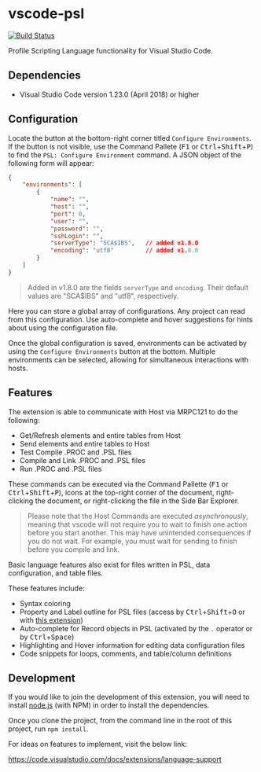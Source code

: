 # vscode-psl

[![Build Status](https://travis-ci.org/ing-bank/vscode-psl.svg?branch=master)](https://travis-ci.org/ing-bank/vscode-psl)

Profile Scripting Language functionality for Visual Studio Code.

## Dependencies

* Visual Studio Code version 1.23.0 (April 2018) or higher 

## Configuration

Locate the button at the bottom-right corner titled `Configure Environments`. If the button is not visible, use the Command Pallete (<kbd>F1</kbd> or <kbd>Ctrl</kbd>+<kbd>Shift</kbd>+<kbd>P</kbd>) to find the `PSL: Configure Environment` command. A JSON object of the following form will appear:
```json
{
	"environments": [
		{
			"name": "",
			"host": "",
			"port": 0,
			"user": "",
			"password": "",
			"sshLogin": "",
			"serverType": "SCA$IBS",   // added v1.8.0
			"encoding": "utf8"         // added v1.8.0
		}
	]
}
```

> Added in v1.8.0 are the fields `serverType` and `encoding`. Their default values are "SCA$IBS" and "utf8", respectively.

Here you can store a global array of configurations. Any project can read from this configuration. Use auto-complete and hover suggestions for hints about using the configuration file.

Once the global configuration is saved, environments can be activated by using the `Configure Environments` button at the bottom. Multiple environments can be selected, allowing for simultaneous interactions with hosts.

## Features

The extension is able to communicate with Host via MRPC121 to do the following:
* Get/Refresh elements and entire tables from Host
* Send elements and entire tables to Host
* Test Compile .PROC and .PSL files
* Compile and Link .PROC and .PSL files
* Run .PROC and .PSL files

These commands can be executed via the Command Pallette (<kbd>F1</kbd> or <kbd>Ctrl</kbd>+<kbd>Shift</kbd>+<kbd>P</kbd>), icons at the top-right corner of the document, right-clicking the document, or right-clicking the file in the Side Bar Explorer.

> Please note that the Host Commands are executed *asynchronously*, meaning that vscode will not require you to wait to finish one action before you start another. This may have unintended consequences if you do not wait. For example, you must wait for sending to finish before you compile and link.

Basic language features also exist for files written in PSL, data configuration, and table files. 

These features include:
* Syntax coloring
* Property and Label outline for PSL files (access by <kbd>Ctrl</kbd>+<kbd>Shift</kbd>+<kbd>O</kbd> or with [this extension](https://marketplace.visualstudio.com/items?itemName=patrys.vscode-code-outline))
* Auto-complete for Record objects in PSL (activated by the `.` operator or by <kbd>Ctrl</kbd>+<kbd>Space</kbd>)
* Highlighting and Hover information for editing data configuration files
* Code snippets for loops, comments, and table/column definitions

## Development

If you would like to join the development of this extension, you will need to install [node.js](https://nodejs.org/en/) (with NPM) in order to install the dependencies.

Once you clone the project, from the command line in the root of this project, run `npm install`.

For ideas on features to implement, visit the below link:

https://code.visualstudio.com/docs/extensions/language-support
